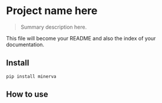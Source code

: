 # Project name here
> Summary description here.


This file will become your README and also the index of your documentation.

## Install

`pip install minerva`

## How to use
